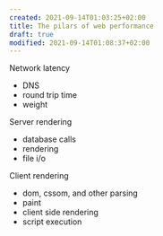 ```yaml
---
created: 2021-09-14T01:03:25+02:00
title: The pilars of web performance
draft: true
modified: 2021-09-14T01:08:37+02:00
---
```


Network latency
- DNS
- round trip time
- weight

Server rendering
- database calls
- rendering
- file i/o

Client rendering
- dom, cssom, and other parsing
- paint
- client side rendering
- script execution
